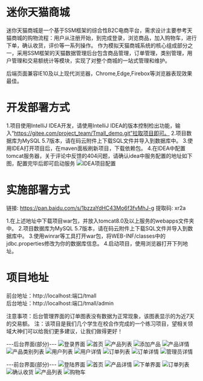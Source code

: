 # 迷你天猫商城
迷你天猫商城是一个基于SSM框架的综合性B2C电商平台，需求设计主要参考天猫商城的购物流程：用户从注册开始，到完成登录，浏览商品，加入购物车，进行下单，确认收货，评价等一系列操作。
作为模拟天猫商城系统的核心组成部分之一，采用SSM框架的天猫数据管理后台包含商品管理，订单管理，类别管理，用户管理和交易额统计等模块，实现了对整个商城的一站式管理和维护。

后端页面兼容IE10及以上现代浏览器，Chrome,Edge,Firebox等浏览器表现效果最佳。

# 开发部署方式
1.项目使用IntelliJ IDEA开发，请使用IntelliJ IDEA的版本控制检出功能，输入“https://gitee.com/project_team/Tmall_demo.git”拉取项目即可。
2.项目数据库为MySQL 5.7版本，请在码云附件上下载SQL文件并导入到数据库中。
3.使用IDEA打开项目后，在maven面板刷新项目，下载依赖包。
4.在IDEA中配置tomcat服务器，关于评论中反馈的404问题，请确认idea中服务配置的地址如下图，配置完毕后即可启动服务
![IDEA项目配置](https://images.gitee.com/uploads/images/2019/0711/130625_a491485f_1616166.png "TIM图片20190711130526.png")

# 实施部署方式
链接: https://pan.baidu.com/s/1bzzaYdHC43Mo6f3fvMhJ-g 
提取码: xr2a

1.在上述地址中下载项目war包，并放入tomcat8.0及以上服务的webapps文件夹中。
2.项目数据库为MySQL 5.7版本，请在码云附件上下载SQL文件并导入到数据库中。
3.使用winrar等工具打开war包，将WEB-INF/classes中的jdbc.properties修改为你的数据库信息。
4.启动项目，使用浏览器打开下列地址。

# 项目地址
前台地址：http://localhost:端口/tmall  
后台地址：http://localhost:端口/tmall/admin

注意事项：后台管理界面的订单图表没有数据为正常现象，该图表显示的为近7天的交易额。
注：该项目是我们几个学生在校合作完成的一个练习项目，望相关领域大神们可以给我们更多建议，让我们做得更好！

---后台界面(部分)---
![登录界面](https://gitee.com/uploads/images/2018/0526/222324_71d64249_1616166.png "2018-05-26_221417.png")
![首页](https://gitee.com/uploads/images/2018/0526/222349_00d5df29_1616166.png "2018-05-26_221445.png")
![产品列表](https://gitee.com/uploads/images/2018/0526/222414_c3a74f51_1616166.png "2018-05-26_221454.png")
![添加产品](https://gitee.com/uploads/images/2018/0526/222440_813cf8d7_1616166.png "2018-05-26_221504.png")
![产品详情](https://gitee.com/uploads/images/2018/0526/222457_7727da44_1616166.png "2018-05-26_221513.png")
![产品类别列表](https://gitee.com/uploads/images/2018/0526/222515_0f605a1a_1616166.png "2018-05-26_221522.png")
![用户列表](https://gitee.com/uploads/images/2018/0526/222531_2ddbba60_1616166.png "2018-05-26_221530.png")
![用户详情](https://gitee.com/uploads/images/2018/0526/222542_f816afc9_1616166.png "2018-05-26_221539.png")
![订单列表](https://gitee.com/uploads/images/2018/0526/222601_ac370928_1616166.png "2018-05-26_221547.png")
![订单详情](https://gitee.com/uploads/images/2018/0526/222628_e539faf6_1616166.png "2018-05-26_221554.png")
![管理员详情](https://gitee.com/uploads/images/2018/0526/222839_911d4e0d_1616166.png "2018-05-26_221607.png")

---前台界面(部分)---
![登陆界面](https://gitee.com/uploads/images/2018/0526/223030_17b28619_1616166.png "2018-05-26_221715.png")
![首页](https://gitee.com/uploads/images/2018/0526/223018_14e999f1_1616166.png "2018-05-26_221703.png")
![产品详情](https://gitee.com/uploads/images/2018/0526/223044_e481ec5f_1616166.png "2018-05-26_221725.png")
![下单界面](https://gitee.com/uploads/images/2018/0526/223100_ef6e9612_1616166.png "2018-05-26_221837.png")
![订单列表](https://gitee.com/uploads/images/2018/0526/223117_dfd64b43_1616166.png "2018-05-26_221901.png")
![确认收货](https://gitee.com/uploads/images/2018/0526/223220_71e2ee3d_1616166.png "2018-05-26_221911.png")
![产品列表](https://gitee.com/uploads/images/2018/0526/223233_18e131a5_1616166.png "2018-05-26_222006.png")
![购物车](https://gitee.com/uploads/images/2018/0526/223245_3f80d8f4_1616166.png "2018-05-26_223157.png")
